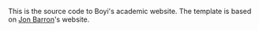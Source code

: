 This is the source code to Boyi's academic website.  The template is based on [Jon Barron]("https://jonbarron.info/")'s website.